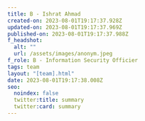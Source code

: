 ```yaml
---
title: B - Ishrat Ahmad
created-on: 2023-08-01T19:17:37.928Z
updated-on: 2023-08-01T19:17:37.969Z
published-on: 2023-08-01T19:17:37.988Z
f_headshot:
  alt: ""
  url: /assets/images/anonym.jpeg
f_role: B - Information Security Officier
tags: team
layout: "[team].html"
date: 2023-08-01T19:17:38.008Z
seo:
  noindex: false
  twitter:title: summary
  twitter:card: summary
---
```

